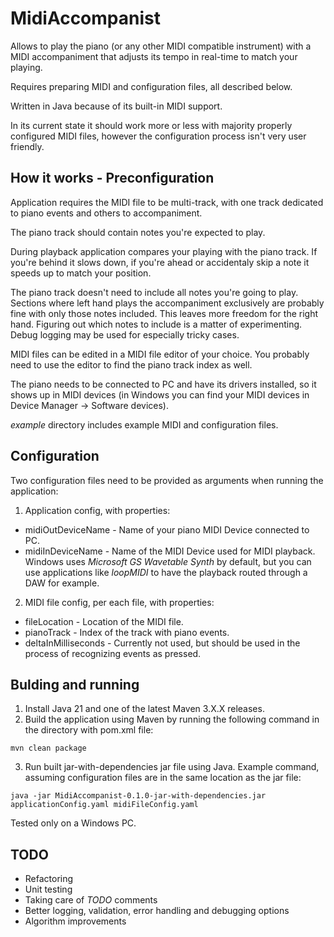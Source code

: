 # MidiAccompanist #

Allows to play the piano (or any other MIDI compatible instrument) with a MIDI accompaniment that adjusts its tempo in real-time to match your playing.

Requires preparing MIDI and configuration files, all described below.

Written in Java because of its built-in MIDI support.

In its current state it should work more or less with majority properly configured MIDI files, however the configuration process isn't very user friendly.

## How it works - Preconfiguration ##

Application requires the MIDI file to be multi-track, with one track dedicated to piano events and others to accompaniment.

The piano track should contain notes you're expected to play.

During playback application compares your playing with the piano track. If you're behind it slows down, if you're ahead or accidentaly skip a note it speeds up to match your position.

The piano track doesn't need to include all notes you're going to play. Sections where left hand plays the accompaniment exclusively are probably fine with only those notes included. This leaves more freedom for the right hand. Figuring out which notes to include is a matter of experimenting. Debug logging may be used for especially tricky cases.

MIDI files can be edited in a MIDI file editor of your choice. You probably need to use the editor to find the piano track index as well.

The piano needs to be connected to PC and have its drivers installed, so it shows up in MIDI devices (in Windows you can find your MIDI devices in Device Manager -> Software devices).

*example* directory includes example MIDI and configuration files.

## Configuration ##

Two configuration files need to be provided as arguments when running the application:

1. Application config, with properties:
  * midiOutDeviceName - Name of your piano MIDI Device connected to PC.
  * midiInDeviceName - Name of the MIDI Device used for MIDI playback. Windows uses *Microsoft GS Wavetable Synth* by default, but you can use applications like *loopMIDI* to have the playback routed through a DAW for example.

2. MIDI file config, per each file, with properties:
  * fileLocation - Location of the MIDI file.
  * pianoTrack - Index of the track with piano events.
  * deltaInMilliseconds - Currently not used, but should be used in the process of recognizing events as pressed.

## Bulding and running ##

1. Install Java 21 and one of the latest Maven 3.X.X releases.
2. Build the application using Maven by running the following command in the directory with pom.xml file:
```
mvn clean package
```
3. Run built jar-with-dependencies jar file using Java. Example command, assuming configuration files are in the same location as the jar file:

```
java -jar MidiAccompanist-0.1.0-jar-with-dependencies.jar applicationConfig.yaml midiFileConfig.yaml
```
Tested only on a Windows PC.

## TODO ##
* Refactoring
* Unit testing
* Taking care of *TODO* comments
* Better logging, validation, error handling and debugging options
* Algorithm improvements
